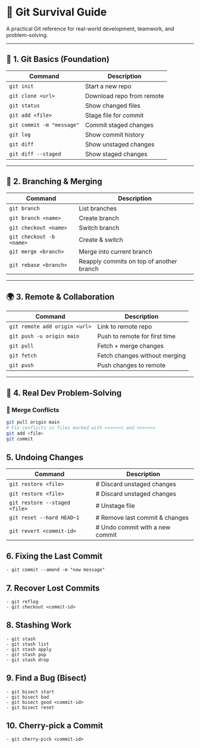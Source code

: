 # 🐙 Git Survival Guide

A practical Git reference for real-world development, teamwork, and problem-solving.

---

## 📌 1. Git Basics (Foundation)

| Command | Description |
|---------|-------------|
| `git init` | Start a new repo |
| `git clone <url>` | Download repo from remote |
| `git status` | Show changed files |
| `git add <file>` | Stage file for commit |
| `git commit -m "message"` | Commit staged changes |
| `git log` | Show commit history |
| `git diff` | Show unstaged changes |
| `git diff --staged` | Show staged changes |

---

## 🌱 2. Branching & Merging

| Command | Description |
|---------|-------------|
| `git branch` | List branches |
| `git branch <name>` | Create branch |
| `git checkout <name>` | Switch branch |
| `git checkout -b <name>` | Create & switch |
| `git merge <branch>` | Merge into current branch |
| `git rebase <branch>` | Reapply commits on top of another branch |

---

## 🌍 3. Remote & Collaboration

| Command | Description |
|---------|-------------|
| `git remote add origin <url>` | Link to remote repo |
| `git push -u origin main` | Push to remote for first time |
| `git pull` | Fetch + merge changes |
| `git fetch` | Fetch changes without merging |
| `git push` | Push changes to remote |

---

## 🚨 4. Real Dev Problem-Solving

### 🔹 Merge Conflicts
```bash
git pull origin main
# Fix conflicts in files marked with <<<<<<< and >>>>>>>
git add <file>
git commit
```

## 5. Undoing Changes
| Command                       | Description                     |
|-------------------------------|---------------------------------|
| `git restore <file>`          | # Discard unstaged changes      |
| `git restore <file>`          | # Discard unstaged changes      |
| `git restore --staged <file>` | # Unstage file                  |
| `git reset --hard HEAD~1`     | # Remove last commit & changes  |
| `git revert <commit-id>`      | # Undo commit with a new commit |

## 6. Fixing the Last Commit
    - git commit --amend -m "new message"
## 7. Recover Lost Commits
    - git reflog
    - git checkout <commit-id>
## 8. Stashing Work
    - git stash
    - git stash list
    - git stash apply
    - git stash pop
    - git stash drop

## 9. Find a Bug (Bisect)
    - git bisect start
    - git bisect bad
    - git bisect good <commit-id>
    - git bisect reset

## 10. Cherry-pick a Commit
    - git cherry-pick <commit-id>